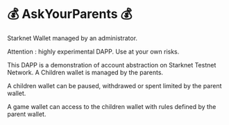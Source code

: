 
# 💰 AskYourParents 💰

Starknet Wallet managed by an administrator. 
 

Attention : highly experimental DAPP. Use at your own risks.

This DAPP is a demonstration of account abstraction on Starknet Testnet Network.
A Children wallet is managed by the parents.

A children wallet can be paused, withdrawed or spent limited by the parent wallet.

A game wallet can access to the children wallet with rules defined by the parent wallet.




